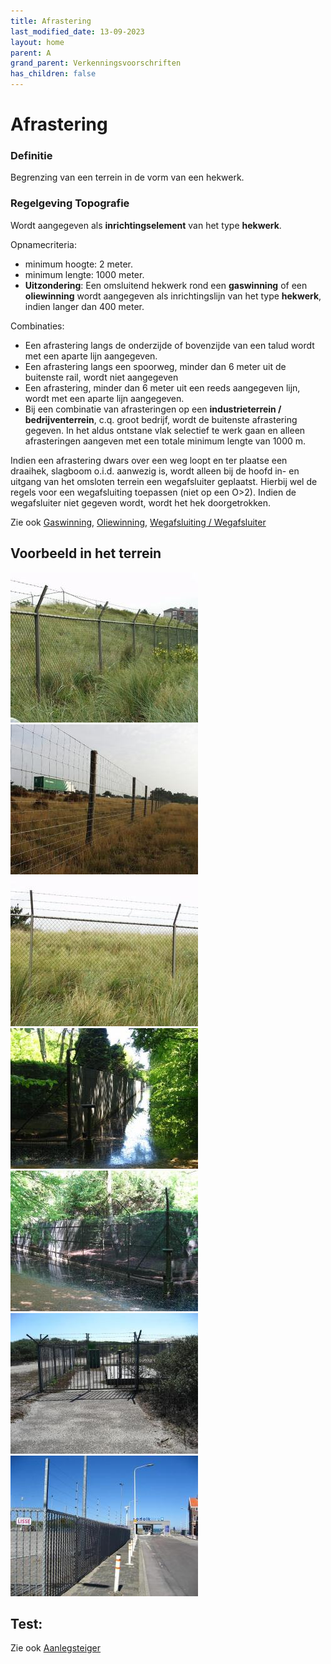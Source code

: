 ```yaml
---
title: Afrastering
last_modified_date: 13-09-2023
layout: home
parent: A
grand_parent: Verkenningsvoorschriften
has_children: false
---
```


Afrastering
===========

### Definitie

Begrenzing van een terrein in de vorm van een hekwerk.

### Regelgeving Topografie

Wordt aangegeven als **inrichtingselement** van het type **hekwerk**.

Opnamecriteria:

* minimum hoogte: 2 meter.
* minimum lengte: 1000 meter.
* **Uitzondering**: Een omsluitend hekwerk rond een **gaswinning** of een **oliewinning** wordt aangegeven als inrichtingslijn van het type **hekwerk**, indien langer dan 400 meter.

Combinaties:

* Een afrastering langs de onderzijde of bovenzijde van een talud wordt met een aparte lijn aangegeven.
* Een afrastering langs een spoorweg, minder dan 6 meter uit de buitenste rail, wordt niet aangegeven
* Een afrastering, minder dan 6 meter uit een reeds aangegeven lijn, wordt met een aparte lijn aangegeven.
* Bij een combinatie van afrasteringen op een **industrieterrein / bedrijventerrein**, c.q. groot bedrijf, wordt de buitenste afrastering gegeven. In het aldus ontstane vlak selectief te werk gaan en alleen afrasteringen aangeven met een totale minimum lengte van 1000 m.

Indien een afrastering dwars over een weg loopt en ter plaatse een draaihek, slagboom o.i.d. aanwezig is, wordt alleen bij de hoofd in- en uitgang van het omsloten terrein een wegafsluiter geplaatst. Hierbij wel de regels voor een wegafsluiting toepassen (niet op een O>2). Indien de wegafsluiter niet gegeven wordt, wordt het hek doorgetrokken.

Zie ook [Gaswinning](../../G/Gaswinning/Gaswinning.htm), [Oliewinning](../../O/Oliewinning/Oliewinning.htm), [Wegafsluiting / Wegafsluiter](../../W/Wegafsluiting/Wegafsluiting.htm)

## Voorbeeld in het terrein

![](vv_0127_300x240.jpg)![](vv_0128_300x240.jpg)![](vv_0415_300x240.jpg)![](vv_0500_300x225.jpg)![](vv_0501_300x225.jpg)![](vv_0559_300x225.jpg)![](vv_0600_300x225.jpg)

## Test:
Zie ook [Aanlegsteiger](../../A/Aanlegsteiger/aanlegsteiger.html)